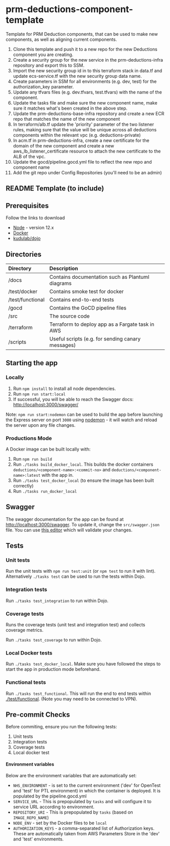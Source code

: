 # prm-deductions-component-template

Template for PRM Deduction components, that can be used to make new components, as well as aligning current components.

1. Clone this template and push it to a new repo for the new Deductions component you are creating.
2. Create a security group for the new service in the prm-deductions-infra repository and export this to SSM.
3. Import the new security group id in to this terraform stack in data.tf and update ecs-service.tf with the new security group data name.
4. Create parameters in SSM for all environments (e.g. dev, test) for the authorization_key parameter.
5. Update any tfvars files (e.g. dev.tfvars, test.tfvars) with the name of the component.
6. Update the tasks file and make sure the new component name, make sure it matches what's been created in the above step.
7. Update the prm-deductions-base-infra repository and create a new ECR repo that matches the name of the new component
8. In terraform/alb.tf update the 'priority' parameter of the two listener rules, making sure that the value will be unique across all deductions components within the relevant vpc (e.g. deductions-private)
9. In acm.tf in prm-deductions-infra, create a new certificate for the domain of the new component and create a new aws_lb_listener_certificate resource to attach the new certificate to the ALB of the vpc.
10. Update the gocd/pipeline.gocd.yml file to reflect the new repo and component name
11. Add the git repo under Config Repositories (you'll need to be an admin)

## README Template (to include)

## Prerequisites

Follow the links to download

- [Node](https://nodejs.org/en/download/package-manager/#nvm) - version 12.x
- [Docker](https://docs.docker.com/install/)
- [kudulab/dojo](https://github.com/kudulab/dojo#installation)

## Directories

| Directory        | Description                                       |
| :--------------- | :------------------------------------------------ |
| /docs            | Contains documentation such as Plantuml diagrams  |
| /test/docker     | Contains smoke test for docker                    |
| /test/functional | Contains end-to-end tests                         |
| /gocd            | Contains the GoCD pipeline files                  |
| /src             | The source code                                   |
| /terraform       | Terraform to deploy app as a Fargate task in AWS  |
| /scripts         | Useful scripts (e.g. for sending canary messages) |

## Starting the app

### Locally

1. Run `npm install` to install all node dependencies.
2. Run `npm run start:local`
3. If successful, you will be able to reach the Swagger docs: [http://localhost:3000/swagger/](http://localhost:3000/swagger/)

Note: `npm run start:nodemon` can be used to build the app before launching the Express server on port `3000` using [nodemon](https://www.npmjs.com/package/nodemon) - it will watch and reload the server upon any file changes.

### Productions Mode

A Docker image can be built locally with:

1. Run `npm run build`
2. Run `./tasks build_docker_local`. This builds the docker containers `deductions/<component-name>:<commit-no>` and `deductions/<component-name>:latest` with the app in.
3. Run `./tasks test_docker_local` (to ensure the image has been built correctly)
4. Run `./tasks run_docker_local`

## Swagger

The swagger documentation for the app can be found at [http://localhost:3000/swagger](http://localhost:3000/swagger). To update it, change the
`src/swagger.json` file. You can use [this editor](https://editor.swagger.io/) which will validate your changes.

## Tests

### Unit tests

Run the unit tests with `npm run test:unit` (or `npm test` to run it with lint). Alternatively `./tasks test` can be used to run the tests within Dojo.

### Integration tests

Run `./tasks test_integration` to run within Dojo.

### Coverage tests

Runs the coverage tests (unit test and integration test) and collects coverage metrics.

Run `./tasks test_coverage` to run within Dojo.

### Local Docker tests

Run `./tasks test_docker_local`. Make sure you have followed the steps to start the app in production mode beforehand.

### Functional tests

Run `./tasks test_functional`. This will run the end to end tests within [./test/functional](./test/functional). (Note you may need to be connected to VPN).

## Pre-commit Checks

Before commiting, ensure you run the following tests:

1. Unit tests
2. Integration tests
3. Coverage tests
4. Local docker test

#### Environment variables

Below are the environment variables that are automatically set:

- `NHS_ENVIRONMENT` - is set to the current environment ('dev' for OpenTest and 'test' for PTL environment) in which the container is deployed. It is populated by the pipeline.gocd.yml
- `SERVICE_URL` - This is prepopulated by `tasks` and will configure it to service URL according to environment.
- `REPOSITORY_URI` - This is prepopulated by `tasks` (based on `IMAGE_REPO_NAME`)
- `NODE_ENV` - set by the Docker files to be `local`
- `AUTHORIZATION_KEYS` - a comma-separated list of Authorization keys. These are automatically taken from AWS Parameters Store in the 'dev' and 'test' environments.
